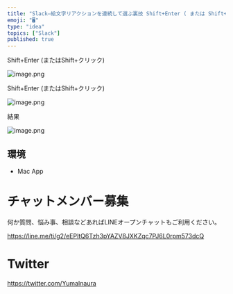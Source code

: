 ```yaml
---
title: "Slack—絵文字リアクションを連続して選ぶ裏技 Shift+Enter ( または Shift+クリック )"
emoji: "🖥"
type: "idea"
topics: ["Slack"]
published: true
---
```


Shift+Enter (またはShift+クリック)

![image.png](https://qiita-image-store.s3.amazonaws.com/0/89618/86acaef8-25ab-0779-0407-ad034fef3e82.png)

Shift+Enter (またはShift+クリック)

![image.png](https://qiita-image-store.s3.amazonaws.com/0/89618/35f206d3-fc2d-c1ac-ed4a-7a495b5e07d6.png)

結果

![image.png](https://qiita-image-store.s3.amazonaws.com/0/89618/5c0518e7-273d-1b36-9dd3-27324d5bf8e5.png)

## 環境

- Mac App








<!-- Update From Qiita API -->

# チャットメンバー募集


何か質問、悩み事、相談などあればLINEオープンチャットもご利用ください。

https://line.me/ti/g2/eEPltQ6Tzh3pYAZV8JXKZqc7PJ6L0rpm573dcQ





# Twitter


https://twitter.com/YumaInaura


<!-- Update From Qiita API -->



